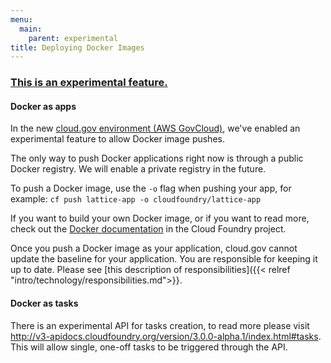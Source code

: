```yaml
---
menu:
  main:
    parent: experimental
title: Deploying Docker Images
---
```


### [This is an experimental feature.](/apps/experimental/)

#### Docker as apps

In the new [cloud.gov environment (AWS GovCloud)](/apps/govcloud/), we've enabled an experimental feature to allow Docker image pushes.

The only way to push Docker applications right now is through a public Docker registry. We will enable a private registry in the future.

To push a Docker image, use the `-o` flag when pushing your app, for example: `cf push lattice-app -o cloudfoundry/lattice-app`

If you want to build your own Docker image, or if you want to read more, check out the [Docker documentation](http://docs.cloudfoundry.org/adminguide/docker.html) in the Cloud Foundry project.

Once you push a Docker image as your application, cloud.gov cannot update the baseline for your application. You are responsible for keeping it up to date. Please see [this description of responsibilities]({{< relref "intro/technology/responsibilities.md">}}.


#### Docker as tasks

There is an experimental API for tasks creation, to read more please visit http://v3-apidocs.cloudfoundry.org/version/3.0.0-alpha.1/index.html#tasks. This will allow single, one-off tasks to be triggered through the API.
